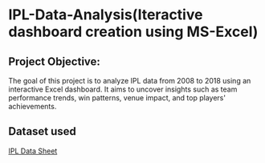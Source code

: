 # IPL-Data-Analysis(Iteractive dashboard creation using MS-Excel)

## Project Objective:
The goal of this project is to analyze IPL data from 2008 to 2018 using an interactive Excel dashboard. It aims to uncover insights such as team performance trends, win patterns, venue impact, and top players' achievements.

## Dataset used
<a href="https://github.com/Sujeet242001/IPL-Dashboard-Anyalysis.git](https://github.com/Sujeet242001/IPL-Dashboard-Anyalysis/blob/main/IPL%20Dataset%20(1).xlsx">IPL Data Sheet</a>

